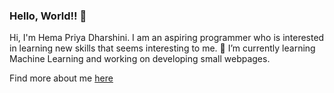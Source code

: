 ### Hello, World!! 👋

Hi, I'm Hema Priya Dharshini. I am an aspiring programmer who is interested in learning new skills that seems interesting to me.
🌱 I’m currently learning Machine Learning and working on developing small webpages.

Find more about me <a href="https://hemahpd.in/">here</a>


<!--
**hemahpd/hemahpd** is a ✨ _special_ ✨ repository because its `README.md` (this file) appears on your GitHub profile.

Here are some ideas to get you started:

- 🔭 I’m currently working on ...
- 🌱 I’m currently learning ...
- 👯 I’m looking to collaborate on ...
- 🤔 I’m looking for help with ...
- 💬 Ask me about ...
- 📫 How to reach me: ...
- 😄 Pronouns: ...
- ⚡ Fun fact: ...
-->
